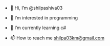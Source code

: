 - 👋 Hi, I’m @shilpashiva03
- 👀 I’m interested in programming
- 🌱 I’m currently learning c#

- 📫 How to reach me shilpa03km@gmail.com

<!---
shilpashiva03/shilpashiva03 is a ✨ special ✨ repository because its `README.md` (this file) appears on your GitHub profile.
You can click the Preview link to take a look at your changes.
--->
